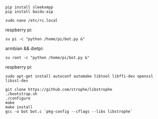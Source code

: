 ```
pip install sleekxmpp
pip install baidu-aip
```

```
sudo nano /etc/rc.local
```


respberry pi:
```
su pi -c "python /home/pi/bot.py &"
```

armbian && dietpi:
```
su root -c "python /home/pi/bot.py &"
```



respberry pi:
```
sudo apt-get install autoconf automake libtool libffi-dev openssl libssl-dev
```




```
git clone https://github.com/strophe/libstrophe
./bootstrap.sh
./configure
make
make install
gcc -o bot bot.c `pkg-config --cflags --libs libstrophe`
```
